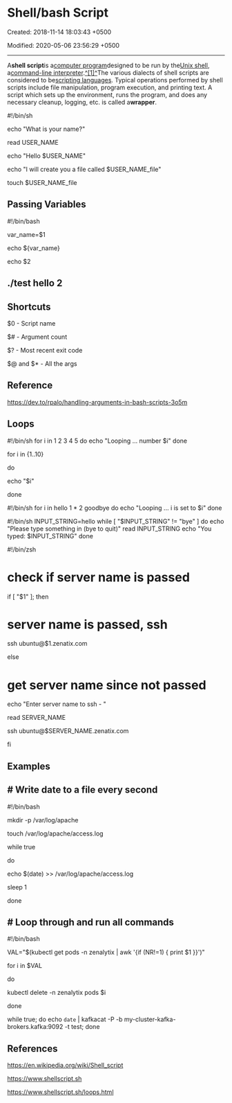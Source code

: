 # Shell/bash Script

Created: 2018-11-14 18:03:43 +0500

Modified: 2020-05-06 23:56:29 +0500

---

A**shell script**is a[computer program](https://en.wikipedia.org/wiki/Computer_program)designed to be run by the[Unix shell](https://en.wikipedia.org/wiki/Unix_shell), a[command-line interpreter](https://en.wikipedia.org/wiki/Command-line_interpreter).[^[1]^](https://en.wikipedia.org/wiki/Shell_script#cite_note-1)The various dialects of shell scripts are considered to be[scripting languages](https://en.wikipedia.org/wiki/Scripting_language). Typical operations performed by shell scripts include file manipulation, program execution, and printing text. A script which sets up the environment, runs the program, and does any necessary cleanup, logging, etc. is called a**wrapper**.

#!/bin/sh

echo "What is your name?"

read USER_NAME

echo "Hello $USER_NAME"

echo "I will create you a file called $USER_NAME_file"

touch $USER_NAME_file

## Passing Variables

#!/bin/bash

var_name=$1

echo ${var_name}

echo $2

## ./test hello 2

## Shortcuts

$0 - Script name

$# - Argument count

$? - Most recent exit code

$@ and $* - All the args

## Reference

<https://dev.to/rpalo/handling-arguments-in-bash-scripts-3o5m>

## Loops

#!/bin/sh
for i in 1 2 3 4 5
do
echo "Looping ... number $i"
done

for i in {1..10}

do

echo "$i"

done

#!/bin/sh
for i in hello 1 * 2 goodbye
do
echo "Looping ... i is set to $i"
done

#!/bin/sh
INPUT_STRING=hello
while [ "$INPUT_STRING" != "bye" ]
do
echo "Please type something in (bye to quit)"
read INPUT_STRING
echo "You typed: $INPUT_STRING"
done

#!/bin/zsh

# check if server name is passed

if [ "$1" ]; then

# server name is passed, ssh

ssh ubuntu@$1.zenatix.com

else

# get server name since not passed

echo "Enter server name to ssh - "

read SERVER_NAME

ssh ubuntu@$SERVER_NAME.zenatix.com

fi

## Examples

## # Write date to a file every second

#!/bin/bash

mkdir -p /var/log/apache

touch /var/log/apache/access.log

while true

do

echo $(date) >> /var/log/apache/access.log

sleep 1

done

## # Loop through and run all commands

#!/bin/bash

VAL="$(kubectl get pods -n zenalytix | awk '{if (NR!=1) { print $1 }}')"

for i in $VAL

do

kubectl delete -n zenalytix pods $i

done

while true; do echo `date` | kafkacat -P -b my-cluster-kafka-brokers.kafka:9092 -t test; done

## References

<https://en.wikipedia.org/wiki/Shell_script>

<https://www.shellscript.sh>

<https://www.shellscript.sh/loops.html>
